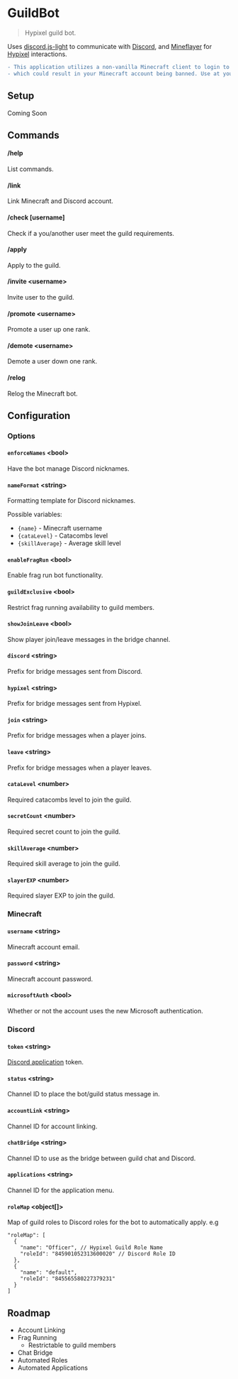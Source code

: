 # GuildBot

> Hypixel guild bot.

Uses [discord.js-light](https://github.com/timotejroiko/discord.js-light) to communicate with [Discord](https://discord.com), and [Mineflayer](https://github.com/PrismarineJS/mineflayer) for [Hypixel](https://hypixel.net/) interactions.

```diff
- This application utilizes a non-vanilla Minecraft client to login to Hypixel,
- which could result in your Minecraft account being banned. Use at your own risk.
```

## Setup
Coming Soon

## Commands

#### /help
List commands.

#### /link <username>
Link Minecraft and Discord account.

#### /check [username]
Check if a you/another user meet the guild requirements.

#### /apply
Apply to the guild.

#### /invite \<username\>
Invite user to the guild.

#### /promote \<username\>
Promote a user up one rank.

#### /demote \<username\>
Demote a user down one rank.

#### /relog
Relog the Minecraft bot.

## Configuration

### Options

#### `enforceNames` \<bool\>
Have the bot manage Discord nicknames.

#### `nameFormat` \<string\>
Formatting template for Discord nicknames.

Possible variables:
- `{name}` - Minecraft username
- `{cataLevel}` - Catacombs level
- `{skillAverage}` - Average skill level

#### `enableFragRun` \<bool\>
Enable frag run bot functionality.

#### `guildExclusive` \<bool\>
Restrict frag running availability to guild members.

#### `showJoinLeave` \<bool\>
Show player join/leave messages in the bridge channel.

#### `discord` \<string\>
Prefix for bridge messages sent from Discord.

#### `hypixel` \<string\>
Prefix for bridge messages sent from Hypixel.

#### `join` \<string\>
Prefix for bridge messages when a player joins.

#### `leave` \<string\>
Prefix for bridge messages when a player leaves.

#### `cataLevel` \<number\>
Required catacombs level to join the guild.

#### `secretCount` \<number\>
Required secret count to join the guild.

#### `skillAverage` \<number\>
Required skill average to join the guild.

#### `slayerEXP` \<number\>
Required slayer EXP to join the guild.

### Minecraft

#### `username` \<string\>
Minecraft account email.

#### `password` \<string\>
Minecraft account password.

#### `microsoftAuth` \<bool\>
Whether or not the account uses the new Microsoft authentication.

### Discord

#### `token` \<string\>
[Discord application](https://discord.com/developers/applications) token.

#### `status` \<string\>
Channel ID to place the bot/guild status message in.

#### `accountLink` \<string\>
Channel ID for account linking.

#### `chatBridge` \<string\>
Channel ID to use as the bridge between guild chat and Discord.

#### `applications` \<string\>
Channel ID for the application menu.

#### `roleMap` \<object[]\>
Map of guild roles to Discord roles for the bot to automatically apply. e.g

```
"roleMap": [
  {
    "name": "Officer", // Hypixel Guild Role Name
    "roleId": "845901052313600020" // Discord Role ID
  },
  {
    "name": "default",
    "roleId": "845565580227379231"
  }
]
```

## Roadmap
- Account Linking
- Frag Running
  - Restrictable to guild members
- Chat Bridge
- Automated Roles
- Automated Applications
